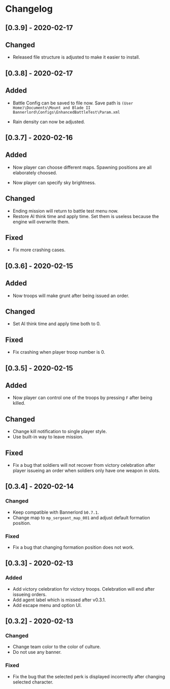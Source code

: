 # Changelog

## [0.3.9] - 2020-02-17

## Changed
- Released file structure is adjusted to make it easier to install.

## [0.3.8] - 2020-02-17

## Added
- Battle Config can be saved to file now. Save path is `(User Home)\Documents\Mount and Blade II Bannerlord\Configs\EnhancedBattleTest\Param.xml`

- Rain density can now be adjusted.

## [0.3.7] - 2020-02-16

## Added
- Now player can choose different maps. Spawning positions are all elaborately choosed.

- Now player can specify sky brightness.

## Changed
- Ending mission will return to battle test menu now.
- Restore AI think time and apply time. Set them is useless because the engine will overwrite them.

## Fixed
- Fix more crashing cases.

## [0.3.6] - 2020-02-15

## Added
- Now troops will make grunt after being issued an order.

## Changed
- Set AI think time and apply time both to 0.

## Fixed
- Fix crashing when player troop number is 0.

## [0.3.5] - 2020-02-15

## Added
- Now player can control one of the troops by pressing `F` after being killed.

## Changed
- Change kill notification to single player style.
- Use built-in way to leave mission.

## Fixed
- Fix a bug that soldiers will not recover from victory celebration after player issueing an order when soldiers only have one weapon in slots.

## [0.3.4] - 2020-02-14

### Changed
- Keep compatible with Bannerlord `b0.7.1`.
- Change map to `mp_sergeant_map_001` and adjust default formation position.

### Fixed
- Fix a bug that changing formation position does not work.

## [0.3.3] - 2020-02-13

### Added
- Add victory celebration for victory troops. Celebration will end after issueing orders.
- Add agent label which is missed after v0.3.1.
- Add escape menu and option UI.

## [0.3.2] - 2020-02-13

### Changed
- Change team color to the color of culture.
- Do not use any banner.

### Fixed
- Fix the bug that the selected perk is displayed incorrectly after changing selected character.
